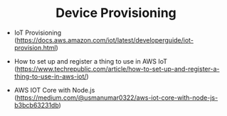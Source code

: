 <h1 align="center">Device Provisioning</h1>

* IoT Provisioning (https://docs.aws.amazon.com/iot/latest/developerguide/iot-provision.html)

* How to set up and register a thing to use in AWS IoT
 (https://www.techrepublic.com/article/how-to-set-up-and-register-a-thing-to-use-in-aws-iot/)

* AWS IOT Core with Node.js
 (https://medium.com/@usmanumar0322/aws-iot-core-with-node-js-b3bcb63231db)

